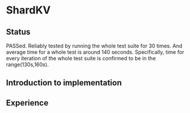 # ShardKV

## Status 

PASSed. Reliably tested by running the whole test suite for 30 times. And average time for a whole test is around 140  seconds. Specifically, time for every iteration of the whole test suite is confirmed to be in the range(130s,160s).

## Introduction to implementation 

<!-- TODO(Future): Add content for this section. Including: tools, 2pc and so on -->

## Experience